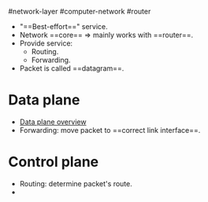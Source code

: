#network-layer #computer-network #router 


- "==Best-effort==" service.
- Network ==core== $\Rightarrow$ mainly works with ==router==.
- Provide service:
	- Routing.
	- Forwarding.
- Packet is called ==datagram==.
# Data plane
- [Data plane overview](Data%20plane%20overview.md)
- Forwarding: move packet to ==correct link interface==.
# Control plane
- Routing: determine packet's route.
- 
